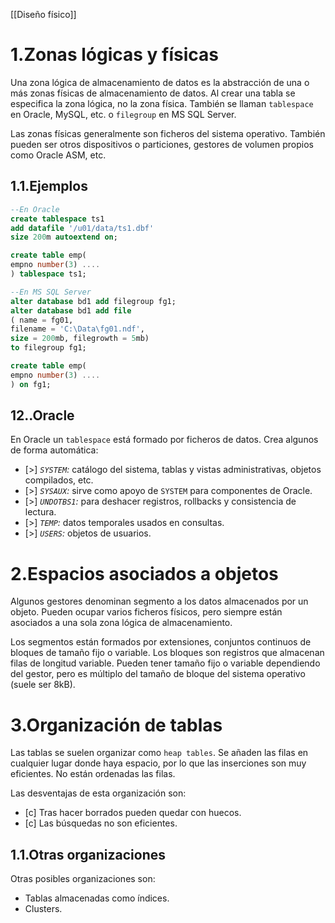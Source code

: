 [[Diseño físico]]

# 1.Zonas lógicas y físicas
Una zona lógica de almacenamiento de datos es la abstracción de una o más zonas físicas de almacenamiento de datos. Al crear una tabla se especifica la zona lógica, no la zona física. También se llaman `tablespace` en Oracle, MySQL, etc. o `filegroup` en MS SQL Server.

Las zonas físicas generalmente son ficheros del sistema operativo. También pueden ser otros dispositivos o particiones, gestores de volumen propios como Oracle ASM, etc.

## 1.1.Ejemplos

```sql
--En Oracle
create tablespace ts1
add datafile '/u01/data/ts1.dbf'
size 200m autoextend on;

create table emp(
empno number(3) ....
) tablespace ts1;

--En MS SQL Server
alter database bd1 add filegroup fg1;
alter database bd1 add file
( name = fg01,
filename = 'C:\Data\fg01.ndf',
size = 200mb, filegrowth = 5mb)
to filegroup fg1;

create table emp(
empno number(3) ....
) on fg1;
```

## 12..Oracle
En Oracle un `tablespace` está formado por ficheros de datos. Crea algunos de forma automática:
+ [>] *`SYSTEM`:* catálogo del sistema, tablas y vistas administrativas, objetos compilados, etc.
+ [>] *`SYSAUX`:* sirve como apoyo de `SYSTEM` para componentes de Oracle.
+ [>] *`UNDOTBS1`:* para deshacer registros, rollbacks y consistencia de lectura.
+ [>] *`TEMP`:*  datos temporales usados en consultas.
+ [>] *`USERS`:* objetos de usuarios.

# 2.Espacios asociados a objetos
Algunos gestores denominan segmento a los datos almacenados por un objeto. Pueden ocupar varios ficheros físicos, pero siempre están asociados a una sola zona lógica de almacenamiento.

Los segmentos están formados por extensiones, conjuntos continuos de bloques de tamaño fijo o variable. Los bloques son registros que almacenan filas de longitud variable. Pueden tener tamaño fijo o variable dependiendo del gestor, pero es múltiplo del tamaño de bloque del sistema operativo (suele ser 8kB).

# 3.Organización de tablas
Las tablas se suelen organizar como `heap tables`. Se añaden las filas en cualquier lugar donde haya espacio, por lo que las inserciones son muy eficientes. No están ordenadas las filas. 

Las desventajas de esta organización son:
+ [c] Tras hacer borrados pueden quedar con huecos.
+ [c] Las búsquedas no son eficientes.

## 1.1.Otras organizaciones
Otras posibles organizaciones son:
+ Tablas almacenadas como índices.
+ Clusters.

